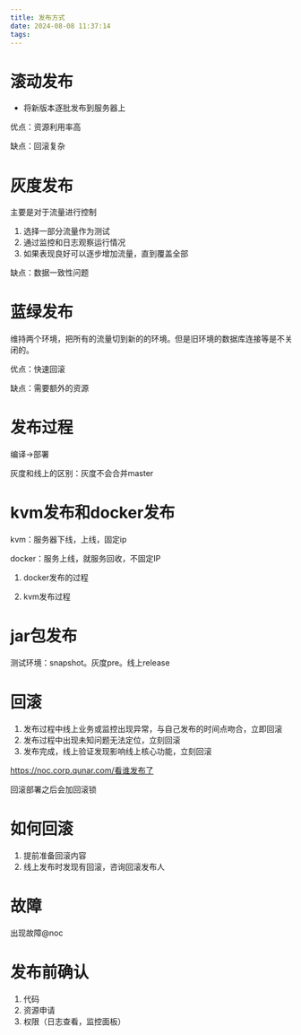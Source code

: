 ```yaml
---
title: 发布方式
date: 2024-08-08 11:37:14
tags:
---
```


# 滚动发布

- 将新版本逐批发布到服务器上

优点：资源利用率高

缺点：回滚复杂



# 灰度发布

主要是对于流量进行控制

1. 选择一部分流量作为测试
2. 通过监控和日志观察运行情况
3. 如果表现良好可以逐步增加流量，直到覆盖全部

缺点：数据一致性问题



# 蓝绿发布

维持两个环境，把所有的流量切到新的的环境。但是旧环境的数据库连接等是不关闭的。

优点：快速回滚

缺点：需要额外的资源

# 发布过程

编译->部署

灰度和线上的区别：灰度不会合并master

# kvm发布和docker发布

kvm：服务器下线，上线，固定ip

docker：服务上线，就服务回收，不固定IP

1. docker发布的过程

2. kvm发布过程

# jar包发布

测试环境：snapshot。灰度pre。线上release

# 回滚

1. 发布过程中线上业务或监控出现异常，与自己发布的时间点吻合，立即回滚
2. 发布过程中出现未知问题无法定位，立刻回滚
3. 发布完成，线上验证发现影响线上核心功能，立刻回滚

https://noc.corp.qunar.com/看谁发布了

回滚部署之后会加回滚锁

# 如何回滚

1. 提前准备回滚内容
2. 线上发布时发现有回滚，咨询回滚发布人

# 故障

出现故障@noc

# 发布前确认

1. 代码
2. 资源申请
3. 权限（日志查看，监控面板）



